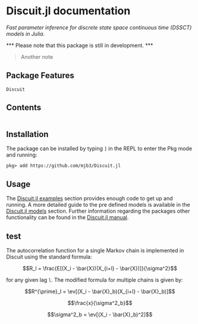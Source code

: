 # Discuit.jl documentation

*Fast parameter inference for discrete state space continuous time (DSSCT) models in Julia.*

*** Please note that this package is still in development. ***

> Another note

## Package Features

```@docs
Discuit
```

## Contents

```@contents
```

## Installation

The package can be installed by typing `]` in the REPL to enter the Pkg mode and running:

```
pkg> add https://github.com/mjb3/Discuit.jl
```

## Usage

The [Discuit.jl examples](@ref) section provides enough code to get up and running. A more detailed guide to the pre defined models is available in the [Discuit.jl models](@ref) section. Further information regarding the packages other functionality can be found in the [Discuit.jl manual](@ref).

## test

The autocorrelation function for a single Markov chain is implemented in Discuit using the standard formula:

```math
R_l  = \frac{E[(X_i - \bar{X})(X_{i+l} - \bar{X})]}{\sigma^2}
```

for any given lag `l`. The modified formula for multiple chains is given by:

```math
R^{\prime}_l = \ev[(X_i - \bar{X}_b)(X_{i+l} - \bar{X}_b)]
```

```math
\frac{x}{\sigma^2_b}
```

```math
\sigma^2_b = \ev[(X_i - \bar{X}_b)^2]
```
